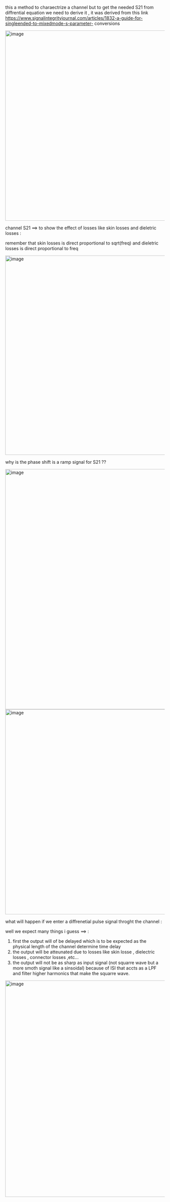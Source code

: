 
this a method to charaectrize a channel but to get the needed S21 from diffrential equation we need to derive it , it was derived from this link https://www.signalintegrityjournal.com/articles/1832-a-guide-for-singleended-to-mixedmode-s-parameter-
conversions

<img width="1034" height="601" alt="image" src="https://github.com/user-attachments/assets/136a43be-914c-400e-b76a-32e10d1f7b68" />

channel S21 ==> to show the effect of losses like skin losses and dieletric losses :

remember that skin losses is direct proportional to sqrt(freq) and dieletric losses is direct proportional to freq 

<img width="987" height="630" alt="image" src="https://github.com/user-attachments/assets/a04c7aa9-5b28-4084-8eb2-61e576ef1fa3" />


why is the phase shift is a ramp signal for S21 ?? 

<img width="1541" height="759" alt="image" src="https://github.com/user-attachments/assets/f5550218-3d8c-454a-8174-d8595d508ed0" />

<img width="993" height="648" alt="image" src="https://github.com/user-attachments/assets/46630cf6-1b5f-4e0b-a580-8ef98db1db64" />

what will happen if we enter a diffrenetial pulse signal throght the channel :

well we expect many things i guess ==> :
1) first the output will of be delayed which is to be expected as the physical length of the channel determine time delay
2) the output will be atteunated due to losses like skin losse , dielectric losses , connector losses ,etc...
3) the output will not be as sharp as input signal (not squarre wave but a more smoth signal like a sinsoidal) because of ISI that accts as a LPF and filter higher harmonics that make the squarre wave.

<img width="993" height="684" alt="image" src="https://github.com/user-attachments/assets/01d6b7b7-7cff-4873-8b0f-dda259dddff7" />
